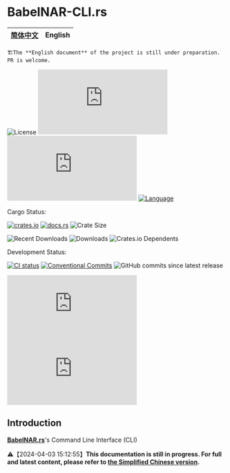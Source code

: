 # BabelNAR-CLI.rs

|[简体中文](README.md) | **English**|
|:-:|:-:|

    🏗️The **English document** of the project is still under preparation. PR is welcome.

![License](https://img.shields.io/crates/l/babel_nar_cli?style=for-the-badge&color=ff7043)
![Code Size](https://img.shields.io/github/languages/code-size/ARCJ137442/BabelNAR-CLI.rs?style=for-the-badge&color=ff7043)
![Lines of Code](https://www.aschey.tech/tokei/github.com/ARCJ137442/BabelNAR-CLI.rs?style=for-the-badge&color=ff7043)
[![Language](https://img.shields.io/badge/language-Rust-orange?style=for-the-badge&color=ff7043)](https://www.rust-lang.org)

<!-- Towards Users -->

Cargo Status:

[![crates.io](https://img.shields.io/crates/v/babel_nar_cli?style=for-the-badge)](https://crates.io/crates/babel_nar_cli)
[![docs.rs](https://img.shields.io/docsrs/babel_nar_cli?style=for-the-badge)](https://docs.rs/babel_nar_cli)
![Crate Size](https://img.shields.io/crates/size/babel_nar_cli?style=for-the-badge)

![Recent Downloads](https://img.shields.io/crates/dr/babel_nar_cli?style=for-the-badge)
![Downloads](https://img.shields.io/crates/d/babel_nar_cli?style=for-the-badge)
![Crates.io Dependents](https://img.shields.io/crates/dependents/babel_nar_cli?style=for-the-badge)

<!-- Towards Developers -->

Development Status:

[![CI status](https://img.shields.io/github/actions/workflow/status/ARCJ137442/BabelNAR-CLI.rs/ci.yml?style=for-the-badge)](https://github.com/ARCJ137442/BabelNAR-CLI.rs/actions/workflows/ci.yml)
[![Conventional Commits](https://img.shields.io/badge/Conventional%20Commits-2.0.0-%23FE5196?style=for-the-badge)](https://conventionalcommits.org)
![GitHub commits since latest release](https://img.shields.io/github/commits-since/ARCJ137442/BabelNAR-CLI.rs/latest?style=for-the-badge)

![Created At](https://img.shields.io/github/created-at/ARCJ137442/BabelNAR-CLI.rs?style=for-the-badge)
![Last Commit](https://img.shields.io/github/last-commit/ARCJ137442/BabelNAR-CLI.rs?style=for-the-badge)

## Introduction

[**BabelNAR.rs**](https://github.com/ARCJ137442/BabelNAR.rs)'s Command Line Interface (CLI)

⚠️【2024-04-03 15:12:55】**This documentation is still in progress. For full and latest content, please refer to [the Simplified Chinese version](README.md).**
